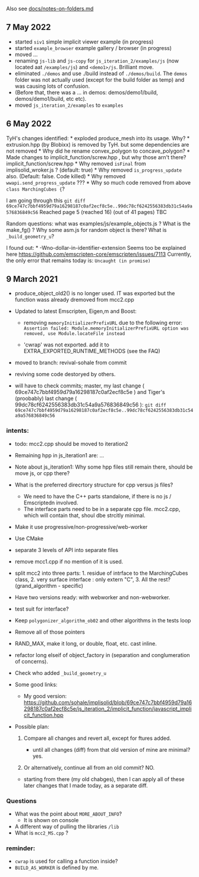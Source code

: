 
Also see [docs/notes-on-folders.md](docs/notes-on-folders.md)
## 7 May 2022
  * started `siv1` simple implicit viewer example (in progress)
  * started `example_browser` example gallery / browser (in progress)
  * moved ...
  * renaming `js-lib` and `js-copy` for `js_iteration_2/examples/js` (now located aat `/examples/js`) and `<demo1>/js`. Brilliant move.
  * eliminated `./demos` and use ./build instead of `./demos/build`. The `demos` folder was not actually used (except for the build folder as temp) and was causing lots of confusion.
  * (Before that, there was a ... in demos: demos/demo1/build, demos/demo1/build, etc etc).
  * moved `js_iteration_2/examples` to `examples`
## 6 May 2022

  TyH's changes identified:
    * exploded produce_mesh into its usage. Why?
    * extrusion.hpp (by Blobixx) is removed by TyH.
        but some dependencies are not removed
    * Why did he rename convex_polygon to concave_polygon?
    * Made changes to implicit_function/screw.hpp , but why those arn't there? implicit_function/screw.hpp
    * Why removed `isFinal` from implisolid_wroker.js ? (default: true)
    * Why removed `is_progress_update` also. (Default: false. Code killed)
    * Why removed `wwapi.send_progress_update` ???
    * Why so much code removed from above `class MarchingCubes {`?

  I am going through this
    `git diff 69ce747c7bbf4959d79a16298187c0af2ecf8c5e..99dc78cf6242556383db31c54a9a576836849c56`
    Reached page 5 (reached 16) (out of 41 pages)
    TBC

  Random questions:
      what was examples/js/example_objects.js ?
      What is the make_fg() ? Why some  asm.js for random object is there?
      What is `_build_geometry_u`?

  I found out:
      * -Wno-dollar-in-identifier-extension  Seems too be explained here https://github.com/emscripten-core/emscripten/issues/7113
  Currently, the only error that remains today is:
      `Uncaught (in promise)`
## 9 March 2021

* produce_object_old2() is no longer used. IT was exported but the function wass already dremoved from mcc2.cpp

* Updated to latest Emscripten, Eigen,m and Boost:
   * removing `memoryInitializerPrefixURL` due to the following error:
      `Assertion failed: Module.memoryInitializerPrefixURL option was removed, use Module.locateFile instead`

   * 'cwrap' was not exported. add it to EXTRA_EXPORTED_RUNTIME_METHODS (see the FAQ)

* moved to branch: revival-sohale from commit
* reviving some code destoryed by others.
* will have to check commits; master, my last change ( 69ce747c7bbf4959d79a16298187c0af2ecf8c5e ) and Tiger's  (proobably) last change (  99dc78cf6242556383db31c54a9a576836849c56 ):
  `git diff 69ce747c7bbf4959d79a16298187c0af2ecf8c5e..99dc78cf6242556383db31c54a9a576836849c56`

### intents:
* todo: mcc2.cpp should be moved to iteration2
* Remaining hpp in js_iteration1 are: ...
* Note about js_iteration1: Why some hpp files still remain there, should be move js, or cpp there?

* What is the preferred direcrtory structure for cpp versus js files?
  * We need to have the C++ parts standalone, if there is no js / Emscriptedn involved.
  * The interface parts need to be in a separate cpp file. mcc2.cpp, which will contain that, shoul dbe strcitly minimal.

* Make it use progressive/non-progressive/web-worker
* Use CMake
* separate 3 levels of API into separate files
* remove mcc1.cpp if no mention of it is used.
* split mcc2 into three parts: 1. residue of intrface to the MarchingCubes class, 2. very surface interface : only extern "C", 3. All the rest? (grand_algorithm - specific)
* Have two versions ready: with webworker and non-webworker.
* test suit for interface?
* Keep `polygonizer_algorithm_ob02` and other algorithms in the tests loop
* Remove all of those pointers
* RAND_MAX, make it long, or double, float, etc. cast inline.
* refactor long elseif of object_factory in (separation and conglumeration of concerns).

* Check who added `_build_geometry_u`
* Some good links:
    * My good version: https://github.com/sohale/implisolid/blob/69ce747c7bbf4959d79a16298187c0af2ecf8c5e/js_iteration_2/implicit_function/javascript_implicit_function.hpp
* Possible plan:
  1. Compare all changes and revert all, except for ftures added.
        * until all changes  (diff) from that old version of mine are minimal? yes.

  2. Or alternatively, continue all from an old commit? NO.
    * starting from there (my old chabges), then I can apply all of these later changes that I made today, as a separate diff.
### Questions
* What was the point about `MORE_ABOUT_INFO`?
    * It is shown on console
* A different way of pulling the libraries `/lib`
* What is `mcc2_MS.cpp` ?

### reminder:
* `cwrap` is used for calling a function inside?
* `BUILD_AS_WORKER` is defined by me.
